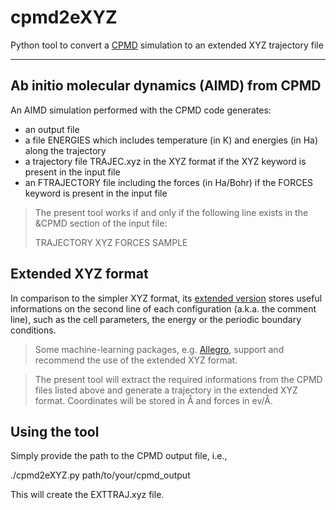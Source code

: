 cpmd2eXYZ
==============================
Python tool to convert a [CPMD](https://github.com/CPMD-code) simulation to an extended XYZ trajectory file

---------
Ab initio molecular dynamics (AIMD) from CPMD
---------
An AIMD simulation performed with the CPMD code generates:
- an output file
- a file ENERGIES which includes temperature (in K) and energies (in Ha) along the trajectory
- a trajectory file TRAJEC.xyz in the XYZ format if the XYZ keyword is present in the input file
- an FTRAJECTORY file including the forces (in Ha/Bohr) if the FORCES keyword is present in the input file

> The present tool works if and only if the following line exists in the &CPMD section of the input file:
>
> TRAJECTORY XYZ FORCES SAMPLE

Extended XYZ format
----------
In comparison to the simpler XYZ format, its [extended version](https://github.com/libAtoms/extxyz) stores useful informations on the second line of each configuration (a.k.a. the comment line), such as the cell parameters, the energy or the periodic boundary conditions.

> Some machine-learning packages, e.g. [Allegro](https://github.com/mir-group/allegro), support and recommend the use of the extended XYZ format.

> The present tool will extract the required informations from the CPMD files listed above and generate a trajectory in the extended XYZ format. Coordinates will be stored in Å and forces in ev/Å.

Using the tool
----------
Simply provide the path to the CPMD output file, i.e.,

./cpmd2eXYZ.py path/to/your/cpmd_output

This will create the EXTTRAJ.xyz file.
